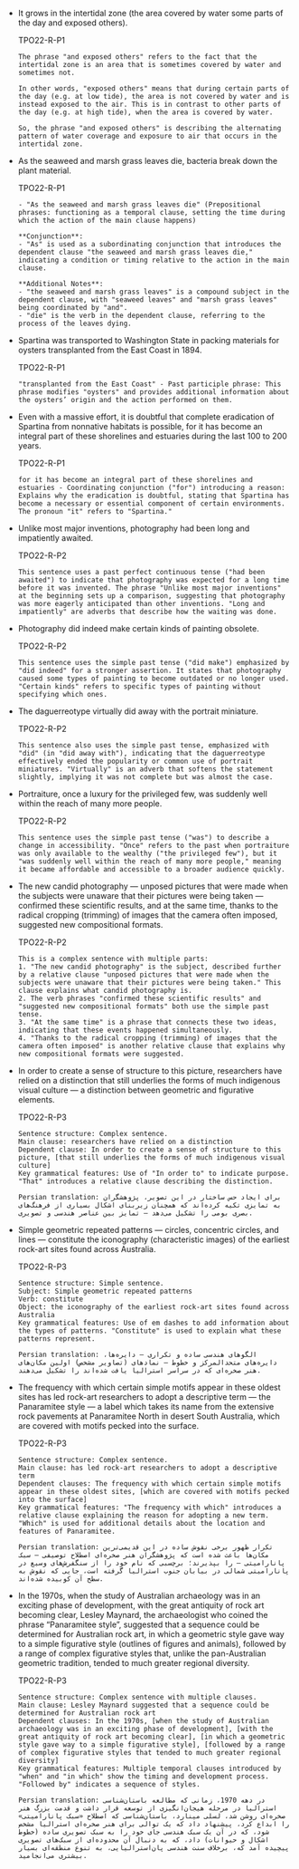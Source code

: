  

- It grows in the intertidal zone (the area covered by water some parts of the day and exposed others).

  TPO22-R-P1

    ```
    The phrase "and exposed others" refers to the fact that the intertidal zone is an area that is sometimes covered by water and sometimes not.

    In other words, "exposed others" means that during certain parts of the day (e.g. at low tide), the area is not covered by water and is instead exposed to the air. This is in contrast to other parts of the day (e.g. at high tide), when the area is covered by water.

    So, the phrase "and exposed others" is describing the alternating pattern of water coverage and exposure to air that occurs in the intertidal zone.

    ```

- As the seaweed and marsh grass leaves die, bacteria break down the plant material.

  TPO22-R-P1

    ```
    - "As the seaweed and marsh grass leaves die" (Prepositional phrases: functioning as a temporal clause, setting the time during which the action of the main clause happens)

    **Conjunction**:
    - "As" is used as a subordinating conjunction that introduces the dependent clause "the seaweed and marsh grass leaves die," indicating a condition or timing relative to the action in the main clause.

    **Additional Notes**:
    - "the seaweed and marsh grass leaves" is a compound subject in the dependent clause, with "seaweed leaves" and "marsh grass leaves" being coordinated by "and".
    - "die" is the verb in the dependent clause, referring to the process of the leaves dying.
    ```

- Spartina was transported to Washington State in packing materials for oysters transplanted from the East Coast in 1894.

  TPO22-R-P1

    ```
    "transplanted from the East Coast" - Past participle phrase: This phrase modifies "oysters" and provides additional information about the oysters’ origin and the action performed on them.
    ```

- Even with a massive effort, it is doubtful that complete eradication of Spartina from nonnative habitats is possible, for it has become an integral part of these shorelines and estuaries during the last 100 to 200 years.

  TPO22-R-P1

  ```
  for it has become an integral part of these shorelines and estuaries - Coordinating conjunction ("for") introducing a reason: Explains why the eradication is doubtful, stating that Spartina has become a necessary or essential component of certain environments.
  The pronoun "it" refers to "Spartina."
  ```

- Unlike most major inventions, photography had been long and impatiently awaited. 

  TPO22-R-P2

    ```
    This sentence uses a past perfect continuous tense ("had been awaited") to indicate that photography was expected for a long time before it was invented. The phrase "Unlike most major inventions" at the beginning sets up a comparison, suggesting that photography was more eagerly anticipated than other inventions. "Long and impatiently" are adverbs that describe how the waiting was done.
    ```

- Photography did indeed make certain kinds of painting obsolete.

  TPO22-R-P2

  ```
  This sentence uses the simple past tense ("did make") emphasized by "did indeed" for a stronger assertion. It states that photography caused some types of painting to become outdated or no longer used. "Certain kinds" refers to specific types of painting without specifying which ones.
  ```

  

- The daguerreotype virtually did away with the portrait miniature.

  TPO22-R-P2

  ```
  This sentence also uses the simple past tense, emphasized with "did" (in "did away with"), indicating that the daguerreotype effectively ended the popularity or common use of portrait miniatures. "Virtually" is an adverb that softens the statement slightly, implying it was not complete but was almost the case.
  ```

  

- Portraiture, once a luxury for the privileged few, was suddenly well within the reach of many more people.

  TPO22-R-P2

  ```
  This sentence uses the simple past tense ("was") to describe a change in accessibility. "Once" refers to the past when portraiture was only available to the wealthy ("the privileged few"), but it "was suddenly well within the reach of many more people," meaning it became affordable and accessible to a broader audience quickly.
  ```

  

- The new candid photography — unposed pictures that were made when the subjects were unaware that their pictures were being taken — confirmed these scientific results, and at the same time, thanks to the radical cropping (trimming) of images that the camera often imposed, suggested new compositional formats.

  TPO22-R-P2

  ```
  This is a complex sentence with multiple parts:
  1. "The new candid photography" is the subject, described further by a relative clause "unposed pictures that were made when the subjects were unaware that their pictures were being taken." This clause explains what candid photography is.
  2. The verb phrases "confirmed these scientific results" and "suggested new compositional formats" both use the simple past tense.
  3. "At the same time" is a phrase that connects these two ideas, indicating that these events happened simultaneously.
  4. "Thanks to the radical cropping (trimming) of images that the camera often imposed" is another relative clause that explains why new compositional formats were suggested.
  ```


- In order to create a sense of structure to this picture, researchers have relied on a distinction that still underlies the forms of much indigenous visual culture — a distinction between geometric and figurative elements.

  TPO22-R-P3

  ```
  Sentence structure: Complex sentence.
  Main clause: researchers have relied on a distinction
  Dependent clause: In order to create a sense of structure to this picture, [that still underlies the forms of much indigenous visual culture]
  Key grammatical features: Use of "In order to" to indicate purpose. "That" introduces a relative clause describing the distinction.
  
  Persian translation: برای ایجاد حس ساختار در این تصویر، پژوهشگران به تمایزی تکیه کرده‌اند که همچنان زیربنای اشکال بسیاری از فرهنگ‌های بصری بومی را تشکیل می‌دهد — تمایز بین عناصر هندسی و تصویری.
  ```

  

- Simple geometric repeated patterns — circles, concentric circles, and lines — constitute the iconography (characteristic images) of the earliest rock-art sites found across Australia. 

  TPO22-R-P3

  ```
  Sentence structure: Simple sentence.
  Subject: Simple geometric repeated patterns
  Verb: constitute
  Object: the iconography of the earliest rock-art sites found across Australia
  Key grammatical features: Use of em dashes to add information about the types of patterns. "Constitute" is used to explain what these patterns represent.
  
  Persian translation: الگوهای هندسی ساده و تکراری — دایره‌ها، دایره‌های متحدالمرکز و خطوط — نمادهای (تصاویر مشخص) اولین مکان‌های هنر صخره‌ای که در سراسر استرالیا یافت شده‌اند را تشکیل می‌دهند.
  ```

- The frequency with which certain simple motifs appear in these oldest sites has led rock-art researchers to adopt a descriptive term — the Panaramitee style — a label which takes its name from the extensive rock pavements at Panaramitee North in desert South Australia, which are covered with motifs pecked into the surface.

  TPO22-R-P3

  ```
  Sentence structure: Complex sentence.
  Main clause: has led rock-art researchers to adopt a descriptive term
  Dependent clauses: The frequency with which certain simple motifs appear in these oldest sites, [which are covered with motifs pecked into the surface]
  Key grammatical features: "The frequency with which" introduces a relative clause explaining the reason for adopting a new term. "Which" is used for additional details about the location and features of Panaramitee.
  
  Persian translation: تکرار ظهور برخی نقوش ساده در این قدیمی‌ترین مکان‌ها باعث شده است که پژوهشگران هنر صخره‌ای اصطلاح توصیفی — سبک پانارامیتی — را بپذیرند؛ برچسبی که نام خود را از سنگفرش‌های وسیع در پانارامیتی شمالی در بیابان جنوب استرالیا گرفته است، جایی که نقوش به سطح آن کوبیده شده‌اند.
  ```

  

- In the 1970s, when the study of Australian archaeology was in an exciting phase of development, with the great antiquity of rock art becoming clear, Lesley Maynard, the archaeologist who coined the phrase “Panaramitee style”, suggested that a sequence could be determined for Australian rock art, in which a geometric style gave way to a simple figurative style (outlines of figures and animals), followed by a range of complex figurative styles that, unlike the pan-Australian geometric tradition, tended to much greater regional diversity. 

  TPO22-R-P3

  ```
  Sentence structure: Complex sentence with multiple clauses.
  Main clause: Lesley Maynard suggested that a sequence could be determined for Australian rock art
  Dependent clauses: In the 1970s, [when the study of Australian archaeology was in an exciting phase of development], [with the great antiquity of rock art becoming clear], [in which a geometric style gave way to a simple figurative style], [followed by a range of complex figurative styles that tended to much greater regional diversity]
  Key grammatical features: Multiple temporal clauses introduced by "when" and "in which" show the timing and development process. "Followed by" indicates a sequence of styles.
  
  Persian translation: در دهه 1970، زمانی که مطالعه باستان‌شناسی استرالیا در مرحله هیجان‌انگیزی از توسعه قرار داشت و قدمت بزرگ هنر صخره‌ای روشن شد، لسلی مینارد، باستان‌شناسی که اصطلاح «سبک پانارامیتی» را ابداع کرد، پیشنهاد داد که یک توالی برای هنر صخره‌ای استرالیا مشخص شود، که در آن یک سبک هندسی جای خود را به سبک تصویری ساده (خطوط اشکال و حیوانات) داد، که به دنبال آن محدوده‌ای از سبک‌های تصویری پیچیده آمد که، برخلاف سنت هندسی پان‌استرالیایی، به تنوع منطقه‌ای بسیار بیشتری می‌انجامید.
  ```

  
